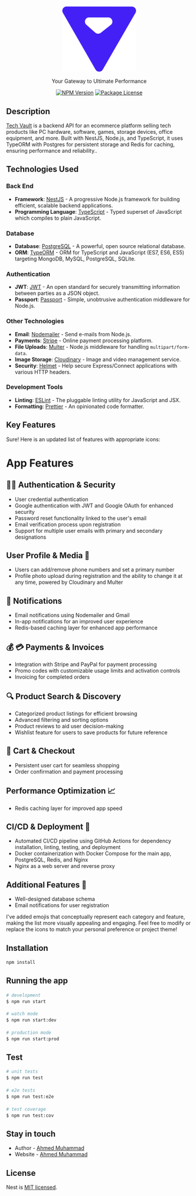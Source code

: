 <p align="center">
  <a href="https://github.com/ahmedmohmd/tech-vault" target="blank"><img src="./public//logo.svg" width="200" alt="Nest Logo" /></a>
</p>

  <p align="center">Your Gateway to Ultimate Performance</p>
    <p align="center">
<a href="https://www.npmjs.com/~nestjscore" target="_blank"><img src="https://img.shields.io/npm/v/@nestjs/core.svg" alt="NPM Version" /></a>
<a href="https://www.npmjs.com/~nestjscore" target="_blank"><img src="https://img.shields.io/npm/l/@nestjs/core.svg" alt="Package License" /></a>
</p>

## Description

[Tech Vault](https://github.com/ahmedmohmd/tech-vault) is a backend API for an ecommerce platform selling tech products like PC hardware, software, games, storage devices, office equipment, and more. Built with NestJS, Node.js, and TypeScript, it uses TypeORM with Postgres for persistent storage and Redis for caching, ensuring performance and reliability..

## Technologies Used

### Back End

- **Framework**: [NestJS](https://nestjs.com/) - A progressive Node.js framework for building efficient, scalable backend applications.
- **Programming Language**: [TypeScript](https://www.typescriptlang.org/) - Typed superset of JavaScript which compiles to plain JavaScript.

### Database

- **Database**: [PostgreSQL](https://www.postgresql.org/) - A powerful, open source relational database.
- **ORM**: [TypeORM](https://typeorm.io/) - ORM for TypeScript and JavaScript (ES7, ES6, ES5) targeting MongoDB, MySQL, PostgreSQL, SQLite.

### Authentication

- **JWT**: [JWT](https://jwt.io/) - An open standard for securely transmitting information between parties as a JSON object.
- **Passport**: [Passport](http://www.passportjs.org/) - Simple, unobtrusive authentication middleware for Node.js.

### Other Technologies

- **Email**: [Nodemailer](https://nodemailer.com/about/) - Send e-mails from Node.js.
- **Payments**: [Stripe](https://stripe.com/) - Online payment processing platform.
- **File Uploads**: [Multer](https://www.npmjs.com/package/multer) - Node.js middleware for handling `multipart/form-data`.
- **Image Storage**: [Cloudinary](https://cloudinary.com/) - Image and video management service.
- **Security**: [Helmet](https://helmetjs.github.io/) - Help secure Express/Connect applications with various HTTP headers.

### Development Tools

- **Linting**: [ESLint](https://eslint.org/) - The pluggable linting utility for JavaScript and JSX.
- **Formatting**: [Prettier](https://prettier.io/) - An opinionated code formatter.

## Key Features

Sure! Here is an updated list of features with appropriate icons:

# App Features

## 🧑‍💻 Authentication & Security

- User credential authentication
- Google authentication with JWT and Google OAuth for enhanced security
- Password reset functionality linked to the user's email
- Email verification process upon registration
- Support for multiple user emails with primary and secondary designations

## User Profile & Media 👤

- Users can add/remove phone numbers and set a primary number
- Profile photo upload during registration and the ability to change it at any time, powered by Cloudinary and Multer

## 🔔 Notifications

- Email notifications using Nodemailer and Gmail
- In-app notifications for an improved user experience
- Redis-based caching layer for enhanced app performance

## 💰 💳 Payments & Invoices

- Integration with Stripe and PayPal for payment processing
- Promo codes with customizable usage limits and activation controls
- Invoicing for completed orders

## 🔍 Product Search & Discovery

- Categorized product listings for efficient browsing
- Advanced filtering and sorting options
- Product reviews to aid user decision-making
- Wishlist feature for users to save products for future reference

## 🛒 Cart & Checkout

- Persistent user cart for seamless shopping
- Order confirmation and payment processing

## Performance Optimization 📈

- Redis caching layer for improved app speed

## CI/CD & Deployment 🚀

- Automated CI/CD pipeline using GitHub Actions for dependency installation, linting, testing, and deployment
- Docker containerization with Docker Compose for the main app, PostgreSQL, Redis, and Nginx
- Nginx as a web server and reverse proxy

## Additional Features 🌟

- Well-designed database schema
- Email notifications for user registration

I've added emojis that conceptually represent each category and feature, making the list more visually appealing and engaging. Feel free to modify or replace the icons to match your personal preference or project theme!

## Installation

```bash
npm install
```

## Running the app

```bash
# development
$ npm run start

# watch mode
$ npm run start:dev

# production mode
$ npm run start:prod
```

## Test

```bash
# unit tests
$ npm run test

# e2e tests
$ npm run test:e2e

# test coverage
$ npm run test:cov
```

## Stay in touch

- Author - [Ahmed Muhammad](https://kamilmysliwiec.com)
- Website - [Ahmed Muhammad](https://a7m3d.vercel.app/)

## License

Nest is [MIT licensed](LICENSE).
